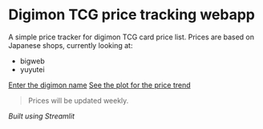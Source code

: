 # Digimon TCG price tracking webapp

A simple price tracker for digimon TCG card price list. Prices are based on Japanese shops, currently looking at:
- bigweb
- yuyutei

[Enter the digimon name](./screenshots/search.PNG)
[See the plot for the price trend](./screenshots/plot.PNG)


> Prices will be updated weekly.


*Built using Streamlit*

